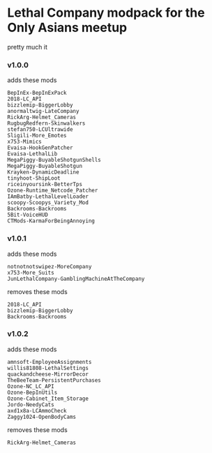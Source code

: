 # Lethal Company modpack for the Only Asians meetup
pretty much it

### v1.0.0 

adds these mods
```
BepInEx-BepInExPack
2018-LC_API
bizzlemip-BiggerLobby
anormaltwig-LateCompany
RickArg-Helmet_Cameras
RugbugRedfern-Skinwalkers
stefan750-LCUltrawide
Sligili-More_Emotes
x753-Mimics
Evaisa-HookGenPatcher
Evaisa-LethalLib
MegaPiggy-BuyableShotgunShells
MegaPiggy-BuyableShotgun
Krayken-DynamicDeadline
tinyhoot-ShipLoot
riceinyoursink-BetterTps
Ozone-Runtime_Netcode_Patcher
IAmBatby-LethalLevelLoader
scoopy-Scoopys_Variety_Mod
Backrooms-Backrooms
5Bit-VoiceHUD
CTMods-KarmaForBeingAnnoying
```
### v1.0.1

adds these mods
```
notnotnotswipez-MoreCompany
x753-More_Suits
JunLethalCompany-GamblingMachineAtTheCompany
```

removes these mods
```
2018-LC_API
bizzlemip-BiggerLobby
Backrooms-Backrooms
```

### v1.0.2

adds these mods
```
amnsoft-EmployeeAssignments
willis81808-LethalSettings
quackandcheese-MirrorDecor
TheBeeTeam-PersistentPurchases
Ozone-NC_LC_API
Ozone-BepInUtils
Ozone-Cabinet_Item_Storage
Jordo-NeedyCats
axd1x8a-LCAmmoCheck
Zaggy1024-OpenBodyCams
```

removes these mods
```
RickArg-Helmet_Cameras
```